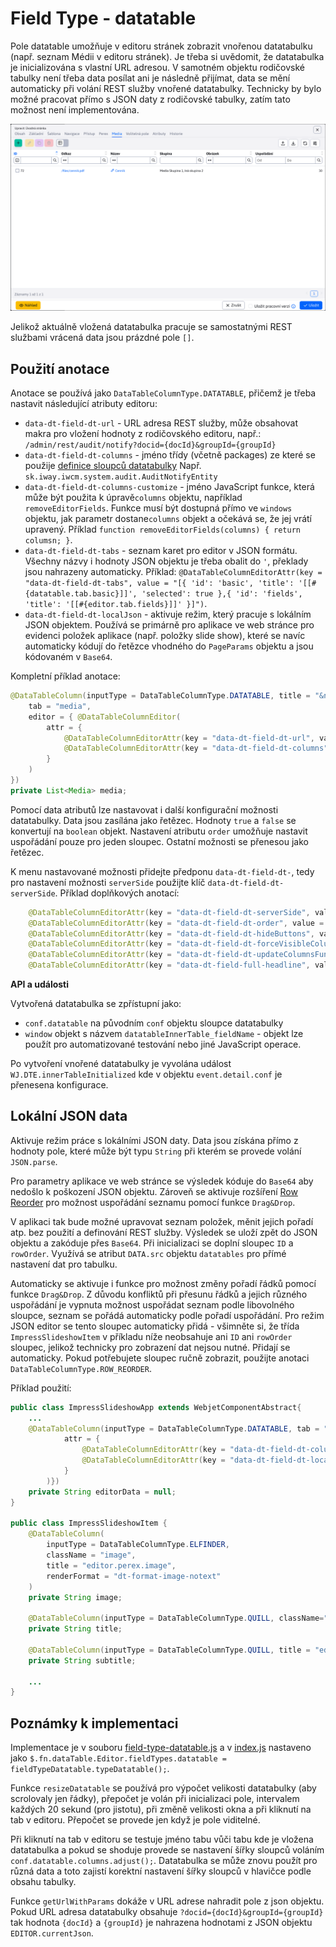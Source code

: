 # Field Type - datatable

Pole datatable umožňuje v editoru stránek zobrazit vnořenou datatabulku (např. seznam Médii v editoru stránek). Je třeba si uvědomit, že datatabulka je inicializována s vlastní URL adresou. V samotném objektu rodičovské tabulky není třeba data posílat ani je následně přijímat, data se mění automaticky při volání REST služby vnořené datatabulky. Technicky by bylo možné pracovat přímo s JSON daty z rodičovské tabulky, zatím tato možnost není implementována.

![](../../redactor/webpages/media.png)

Jelikož aktuálně vložená datatabulka pracuje se samostatnými REST službami vrácená data jsou prázdné pole `[]`.

## Použití anotace

Anotace se používá jako `DataTableColumnType.DATATABLE`, přičemž je třeba nastavit následující atributy editoru:
- `data-dt-field-dt-url` - URL adresa REST služby, může obsahovat makra pro vložení hodnoty z rodičovského editoru, např.: `/admin/rest/audit/notify?docid={docId}&groupId={groupId}`
- `data-dt-field-dt-columns` - jméno třídy (včetně packages) ze které se použije [definice sloupců datatabulky](datatable-columns.md) Např. `sk.iway.iwcm.system.audit.AuditNotifyEntity`
- `data-dt-field-dt-columns-customize` - jméno JavaScript funkce, která může být použita k úpravě`columns` objektu, například `removeEditorFields`. Funkce musí být dostupná přímo ve `windows` objektu, jak parametr dostane`columns` objekt a očekává se, že jej vrátí upravený. Příklad `function removeEditorFields(columns) { return columsn; }`.
- `data-dt-field-dt-tabs` - seznam karet pro editor v JSON formátu. Všechny názvy i hodnoty JSON objektu je třeba obalit do `'`, překlady jsou nahrazeny automaticky. Příklad: `@DataTableColumnEditorAttr(key = "data-dt-field-dt-tabs", value = "[{ 'id': 'basic', 'title': '[[#{datatable.tab.basic}]]', 'selected': true },{ 'id': 'fields', 'title': '[[#{editor.tab.fields}]]' }]")`.
- `data-dt-field-dt-localJson` - aktivuje režim, který pracuje s lokálním JSON objektem. Používá se primárně pro aplikace ve web stránce pro evidenci položek aplikace (např. položky slide show), které se navíc automaticky kódují do řetězce vhodného do `PageParams` objektu a jsou kódovaném v `Base64`.

Kompletní příklad anotace:

```java
@DataTableColumn(inputType = DataTableColumnType.DATATABLE, title = "&nbsp;",
    tab = "media",
    editor = { @DataTableColumnEditor(
        attr = {
            @DataTableColumnEditorAttr(key = "data-dt-field-dt-url", value = "/admin/rest/audit/notify"),
            @DataTableColumnEditorAttr(key = "data-dt-field-dt-columns", value = "sk.iway.iwcm.system.audit.AuditNotifyEntity")
        }
    )
})
private List<Media> media;
```

Pomocí data atributů lze nastavovat i další konfigurační možnosti datatabulky. Data jsou zasílána jako řetězec. Hodnoty `true` a `false` se konvertují na `boolean` objekt. Nastavení atributu `order` umožňuje nastavit uspořádání pouze pro jeden sloupec. Ostatní možnosti se přenesou jako řetězec.

K menu nastavované možnosti přidejte předponu `data-dt-field-dt-`, tedy pro nastavení možnosti `serverSide` použijte klíč `data-dt-field-dt-serverSide`. Příklad doplňkových anotací:

```java
    @DataTableColumnEditorAttr(key = "data-dt-field-dt-serverSide", value = "false"), //vypnutie serveroveho strankovania/vyhladavania
    @DataTableColumnEditorAttr(key = "data-dt-field-dt-order", value = "2,desc"), //nastavenie usporiadania podla 2. stlpca
    @DataTableColumnEditorAttr(key = "data-dt-field-dt-hideButtons", value = "create,edit,remove,import,celledit") //vypnutie zobrazenia uvedenych tlacidiel
    @DataTableColumnEditorAttr(key = "data-dt-field-dt-forceVisibleColumns", value = "groupId,fullPath"), //vynuti zobrazenie len uvedenych stlpcov
    @DataTableColumnEditorAttr(key = "data-dt-field-dt-updateColumnsFunction", value = "updateColumnsGroupDetails"), //JS funkcia ktora sa zavola pre upravu zoznamu stlpcov
    @DataTableColumnEditorAttr(key = "data-dt-field-full-headline", value = "user.group.groups_title") //nadpis nad datatabulkou na celu sirku okna
```

**API a události**

Vytvořená datatabulka se zpřístupní jako:
- `conf.datatable` na původním `conf` objektu sloupce datatabulky
- `window` objekt s názvem `datatableInnerTable_fieldName` - objekt lze použít pro automatizované testování nebo jiné JavaScript operace.

Po vytvoření vnořené datatabulky je vyvolána událost `WJ.DTE.innerTableInitialized` kde v objektu `event.detail.conf` je přenesena konfigurace.

## Lokální JSON data

Aktivuje režim práce s lokálními JSON daty. Data jsou získána přímo z hodnoty pole, které může být typu `String` při kterém se provede volání `JSON.parse`.

Pro parametry aplikace ve web stránce se výsledek kóduje do `Base64` aby nedošlo k poškození JSON objektu. Zároveň se aktivuje rozšíření [Row Reorder](https://datatables.net/extensions/rowreorder/) pro možnost uspořádání seznamu pomocí funkce `Drag&Drop`.

V aplikaci tak bude možné upravovat seznam položek, měnit jejich pořadí atp. bez použití a definování REST služby. Výsledek se uloží zpět do JSON objektu a zakóduje přes `Base64`. Při inicializaci se doplní sloupec `ID` a `rowOrder`. Využívá se atribut `DATA.src` objektu `datatables` pro přímé nastavení dat pro tabulku.

Automaticky se aktivuje i funkce pro možnost změny pořadí řádků pomocí funkce `Drag&Drop`. Z důvodu konfliktů při přesunu řádků a jejich různého uspořádání je vypnuta možnost uspořádat seznam podle libovolného sloupce, seznam se pořádá automaticky podle pořadí uspořádání. Pro režim JSON editor se tento sloupec automaticky přidá - všimněte si, že třída `ImpressSlideshowItem` v příkladu níže neobsahuje ani `ID` ani `rowOrder` sloupec, jelikož technicky pro zobrazení dat nejsou nutné. Přidají se automaticky. Pokud potřebujete sloupec ručně zobrazit, použijte anotaci `DataTableColumnType.ROW_REORDER`.

Příklad použití:

```java
public class ImpressSlideshowApp extends WebjetComponentAbstract{
    ...
    @DataTableColumn(inputType = DataTableColumnType.DATATABLE, tab = "tabLink2", title="&nbsp;", className = "dt-json-editor",editor = { @DataTableColumnEditor(
            attr = {
                @DataTableColumnEditorAttr(key = "data-dt-field-dt-columns", value = "sk.iway.iwcm.components.appimpressslideshow.ImpressSlideshowItem"),
                @DataTableColumnEditorAttr(key = "data-dt-field-dt-localJson", value = "true")
            }
        )})
    private String editorData = null;
}

public class ImpressSlideshowItem {
    @DataTableColumn(
        inputType = DataTableColumnType.ELFINDER,
        className = "image",
        title = "editor.perex.image",
        renderFormat = "dt-format-image-notext"
    )
    private String image;

    @DataTableColumn(inputType = DataTableColumnType.QUILL, className="dt-row-edit", title = "components.app-cookiebar.cookiebar_title")
    private String title;

    @DataTableColumn(inputType = DataTableColumnType.QUILL, title = "editor.subtitle")
    private String subtitle;

    ...
}
```

## Poznámky k implementaci

Implementace je v souboru [field-type-datatable.js](../../../src/main/webapp/admin/v9/npm_packages/webjetdatatables/field-type-datatable.js) a v [index.js](../../../src/main/webapp/admin/v9/npm_packages/webjetdatatables/index.js) nastaveno jako `$.fn.dataTable.Editor.fieldTypes.datatable = fieldTypeDatatable.typeDatatable();`.

Funkce `resizeDatatable` se používá pro výpočet velikosti datatabulky (aby scrolovaly jen řádky), přepočet je volán při inicializaci pole, intervalem každých 20 sekund (pro jistotu), při změně velikosti okna a při kliknutí na tab v editoru. Přepočet se provede jen když je pole viditelné.

Při kliknutí na tab v editoru se testuje jméno tabu vůči tabu kde je vložena datatabulka a pokud se shoduje provede se nastavení šířky sloupců voláním `conf.datatable.columns.adjust();`. Datatabulka se může znovu použít pro různá data a toto zajistí korektní nastavení šířky sloupců v hlavičce podle obsahu tabulky.

Funkce `getUrlWithParams` dokáže v URL adrese nahradit pole z json objektu. Pokud URL adresa datatabulky obsahuje `?docid={docId}&groupId={groupId}` tak hodnota `{docId}` a `{groupId}` je nahrazena hodnotami z JSON objektu `EDITOR.currentJson`.
